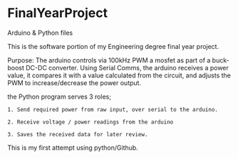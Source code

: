 FinalYearProject
================

Arduino & Python files

This is the software portion of my Engineering degree final year project.

Purpose:
  The arduino controls via 100kHz PWM a mosfet as part of a buck-boost DC-DC converter.
  Using Serial Comms, the arduino receives a power value, it compares it with a value calculated 
  from the circuit, and adjusts the PWM to increase/decrease the power output. 
  
  the Python program serves 3 roles; 
  
    1. Send required power from raw input, over serial to the arduino.
    
    2. Receive voltage / power readings from the arduino
    
    3. Saves the received data for later review. 
    
This is my first attempt using python/Github.
